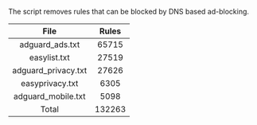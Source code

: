 The script removes rules that can be blocked by DNS based ad-blocking.


| File | Rules |
|:----:|:-----:|
| adguard_ads.txt | 65715 |
| easylist.txt | 27519 |
| adguard_privacy.txt | 27626 |
| easyprivacy.txt | 6305 |
| adguard_mobile.txt | 5098 |
| Total | 132263 |
